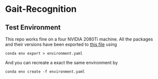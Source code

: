 # Gait-Recognition

## Test Environment
This repo works fine on a four NVIDIA 2080Ti machine. All the packages and their versions have been exported to [this file](environment.yaml) using

```
conda env export > environment.yaml
```

And you can recreate a exact the same environment by 

```
conda env create -f environment.yaml
```
